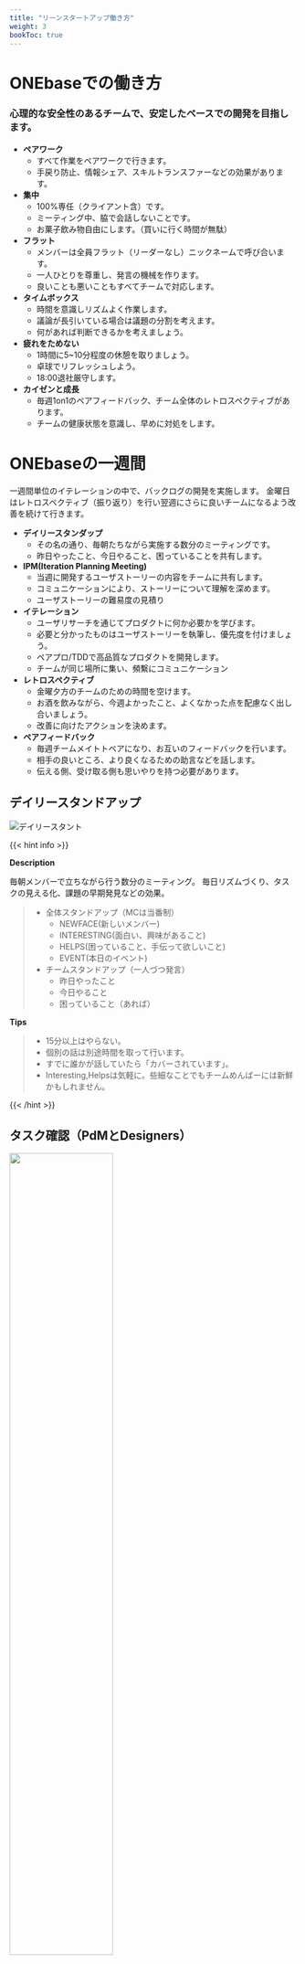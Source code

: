 ```yaml
---
title: "リーンスタートアップ働き方"
weight: 3
bookToc: true
---
```


# ONEbaseでの働き方

### 心理的な安全性のあるチームで、安定したペースでの開発を目指します。

- **ペアワーク**
    - すべて作業をペアワークで行きます。
    - 手戻り防止、情報シェア、スキルトランスファーなどの効果があります。
- **集中**
    - 100%専任（クライアント含）です。
    - ミーティング中、脇で会話しないことです。
    - お菓子飲み物自由にします。（買いに行く時間が無駄）
- **フラット**
    - メンバーは全員フラット（リーダーなし）ニックネームで呼び合います。
    - 一人ひとりを尊重し、発言の機械を作ります。
    - 良いことも悪いこともすべてチームで対応します。
- **タイムボックス**
    - 時間を意識しリズムよく作業します。
    - 議論が長引いている場合は議題の分割を考えます。
    - 何があれば判断できるかを考えましょう。
- **疲れをためない**
    - 1時間に5~10分程度の休憩を取りましょう。
    - 卓球でリフレッシュしよう。
    - 18:00退社厳守します。
- **カイゼンと成長**
    - 毎週1on1のペアフィードバック、チーム全体のレトロスペクティブがあります。
    - チームの健康状態を意識し、早めに対処をします。

# ONEbaseの一週間

一週間単位のイテレーションの中で、バックログの開発を実施します。
金曜日はレトロスペクティブ（振り返り）を行い翌週にさらに良いチームになるよう改善を続けて行きます。

- **デイリースタンダップ**
    - その名の通り、毎朝たちながら実施する数分のミーティングです。
    - 昨日やったこと、今日やること、困っていることを共有します。
- **IPM(Iteration Planning Meeting)**
    - 当週に開発するユーザストーリーの内容をチームに共有します。
    - コミュニケーションにより、ストーリーについて理解を深めます。
    - ユーザストーリーの難易度の見積り
- **イテレーション**
    - ユーザリサーチを通じてプロダクトに何か必要かを学びます。
    - 必要と分かったものはユーザストーリーを執筆し、優先度を付けましょう。
    - ペアプロ/TDDで高品質なプロダクトを開発します。
    - チームが同じ場所に集い、頻繫にコミュニケーション
- **レトロスペクティブ**
    - 金曜夕方のチームのための時間を空けます。
    - お酒を飲みながら、今週よかったこと、よくなかった点を配慮なく出し合いましょう。
    - 改善に向けたアクションを決めます。
- **ペアフィードバック**
    - 毎週チームメイトトペアになり、お互いのフィードバックを行います。
    - 相手の良いところ、より良くなるための助言などを話します。
    - 伝える側、受け取る側も思いやりを持つ必要があります。

## デイリースタンドアップ

![デイリースタント](dailystand.jpg)

{{< hint info >}}

**Description**

毎朝メンバーで立ちながら行う数分のミーティング。
毎日リズムづくり、タスクの見える化、課題の早期発見などの効果。

>- 全体スタンドアップ（MCは当番制）
>    - NEWFACE(新しいメンバー)
>    - INTERESTING(面白い、興味があること)
>    - HELPS(困っていること、手伝って欲しいこと)
>    - EVENT(本日のイベント)
>- チームスタンドアップ（一人づつ発言）
>    - 昨日やったこと
>    - 今日やること
>    - 困っていること（あれば）

**Tips**

>- 15分以上はやらない。
>- 個別の話は別途時間を取って行います。
>- すでに誰かが話していたら「カバーされています」。
>- Interesting,Helpsは気軽に。些細なことでもチームめんばーには新鮮かもしれません。

{{< /hint >}}

## タスク確認（PdMとDesigners）

<img src="task_confirm.png" width="60%">


PdMとデザイナーで毎日共有します。
今日の作業を確認します（優先度確認）

## IPM(Iteration Planning Meeting)

![IPM](IPM.jpg)

{{< hint info >}}

**Description**

一言でいうと見積りミーティングで、**スクラムでいうプランニングポーカーです。**
>- PdMが書いた機能リストとDesignerが書いたデザインストーリーをDevsに伝えます。
>- Devはストーリーの複雑さ、難易度を0~3ポイントで見積もります。
>- 各々ポイントを心の中で決めたら、サムズアップ→せーので、何ポイント見積もったかを指を立てて一斉発表します。
>- ポイントにパラつきがあれば、話あって何ポイントにするかを合意していきます。

**Tips**
>- ポイントは各PJによって統一の基準があるわけではない。（デリバーしたストーリーのポイントの合計が一週間のベロシティになるわけだが、Aチームは30ポイント、Bチームは15ポイントだとして、Bチームが相対的に劣っているわけではないということ。）
>- ポイントは複雑さ・難易度を基準に決めます。簡単ですが、実装量が多いだけのストーリーは分割してもらうことを提案します。（粒度があらかったり量が多いだけのストーリーは実装漏れ、考慮漏れが発生しやすい。）

{{< /hint >}}

## プロダクトバックログ

ストーリー、リリース計画、ベロシティ（チームの馬力）

<img src="productBackLog1.png" width="50%"><img src="productBackLog2.jpg" width="50%">

## CL　クライアントとの定例会(PMO ミーティング）

<img src="PMO.jpg" width="70%">

## レトロスペクティブ

<img src="retrospective1.jpg" width="50%"><img src="retrospective2.jpg" width="50%">

{{< hint info >}}

**Description**

>- 一週間の出来事を記入
>    - よかったこと
>    - 普通なこと
>    - よくなかったこと、課題なこと
>- チームで共有
>    - 前回のアクションアイテムの確認
>    - MCはひとつずつ読み上げ記入した人がシェア
>    - 新しいアクションがでたら記入
>- 最後は必ず「よかったこと」で締め
>    - 一本締め

**Tips**
>- 「よかったこと」には拍手
>- 「多少プライベートなこともOK
>- より良いチームになるため遠慮なく話し合う

{{< /hint >}}

